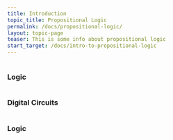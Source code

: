 ```yaml
---
title: Introduction
topic_title: Propositional Logic
permalink: /docs/propositional-logic/
layout: topic-page
teaser: This is some info about propositional logic
start_target: /docs/intro-to-propositional-logic
---
```


<div class="col-sm-4">
    <h1 class="text-center"><i class="fa fa-cogs" aria-hidden="true"></i></h1>
    <h3 class="text-center">Logic</h3>
    <p></p>
</div>

<div class="col-sm-4">
    <h1 class="text-center"><i class="fa fa-plug" aria-hidden="true"></i></h1>
    <h3 class="text-center">Digital Circuits</h3>
    <p></p>
</div>

<div class="col-sm-4">
    <h1 class="text-center"><i class="fa fa-cogs" aria-hidden="true"></i></h1>
    <h3 class="text-center">Logic</h3>
    <p></p>
</div>